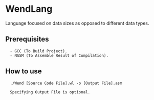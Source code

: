 # WendLang
Language focused on data sizes as opposed to different data types.

## Prerequisites
```
  - GCC (To Build Project).
  - NASM (To Assemble Result of Compilation).
```

## How to use
```
  ./Wend [Source Code File].wl -o [Output File].asm
  
  Specifying Output File is optional.
```
